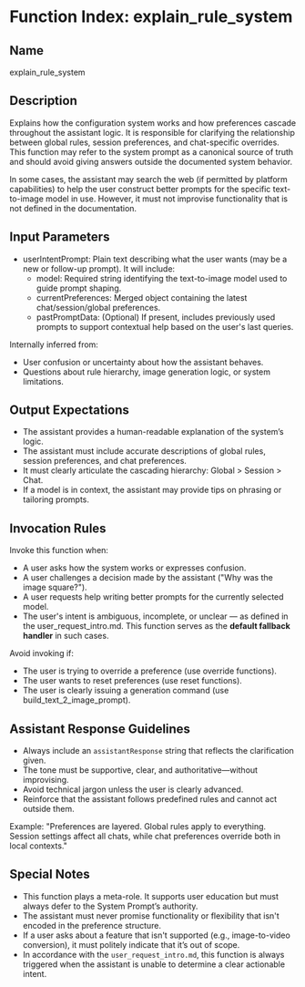# Function Index: explain_rule_system

## Name
explain_rule_system

## Description
Explains how the configuration system works and how preferences cascade throughout the assistant logic. It is responsible for clarifying the relationship between global rules, session preferences, and chat-specific overrides. This function may refer to the system prompt as a canonical source of truth and should avoid giving answers outside the documented system behavior.

In some cases, the assistant may search the web (if permitted by platform capabilities) to help the user construct better prompts for the specific text-to-image model in use. However, it must not improvise functionality that is not defined in the documentation.

## Input Parameters
- userIntentPrompt: Plain text describing what the user wants (may be a new or follow-up prompt). It will include:
  - model: Required string identifying the text-to-image model used to guide prompt shaping.
  - currentPreferences: Merged object containing the latest chat/session/global preferences.
  - pastPromptData: (Optional) If present, includes previously used prompts to support contextual help based on the user's last queries.

Internally inferred from:
- User confusion or uncertainty about how the assistant behaves.
- Questions about rule hierarchy, image generation logic, or system limitations.

## Output Expectations
- The assistant provides a human-readable explanation of the system’s logic.
- The assistant must include accurate descriptions of global rules, session preferences, and chat preferences.
- It must clearly articulate the cascading hierarchy: Global > Session > Chat.
- If a model is in context, the assistant may provide tips on phrasing or tailoring prompts.

## Invocation Rules
Invoke this function when:
- A user asks how the system works or expresses confusion.
- A user challenges a decision made by the assistant ("Why was the image square?").
- A user requests help writing better prompts for the currently selected model.
- The user's intent is ambiguous, incomplete, or unclear — as defined in the user_request_intro.md. This function serves as the **default fallback handler** in such cases.

Avoid invoking if:
- The user is trying to override a preference (use override functions).
- The user wants to reset preferences (use reset functions).
- The user is clearly issuing a generation command (use build_text_2_image_prompt).

## Assistant Response Guidelines
- Always include an `assistantResponse` string that reflects the clarification given.
- The tone must be supportive, clear, and authoritative—without improvising.
- Avoid technical jargon unless the user is clearly advanced.
- Reinforce that the assistant follows predefined rules and cannot act outside them.

Example:
"Preferences are layered. Global rules apply to everything. Session settings affect all chats, while chat preferences override both in local contexts."

## Special Notes
- This function plays a meta-role. It supports user education but must always defer to the System Prompt’s authority.
- The assistant must never promise functionality or flexibility that isn't encoded in the preference structure.
- If a user asks about a feature that isn't supported (e.g., image-to-video conversion), it must politely indicate that it’s out of scope.
- In accordance with the `user_request_intro.md`, this function is always triggered when the assistant is unable to determine a clear actionable intent.
